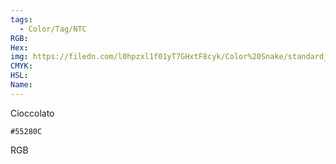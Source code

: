```yaml
---
tags:
  - Color/Tag/NTC
RGB:
Hex:
img: https://filedn.com/l0hpzxl1f01yT7GHxtF8cyk/Color%20Snake/standard_csv_to_svg//55280C.svg
CMYK:
HSL:
Name:
---
```

Cioccolato
```palette
#55280C
```
RGB
